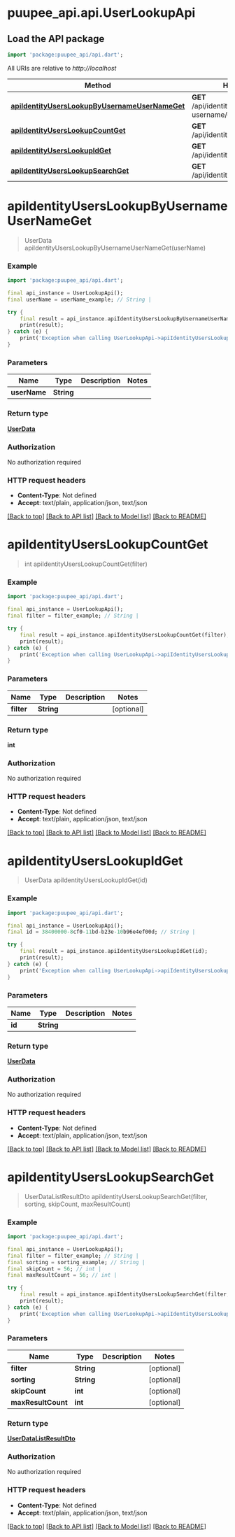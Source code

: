 # puupee_api.api.UserLookupApi

## Load the API package
```dart
import 'package:puupee_api/api.dart';
```

All URIs are relative to *http://localhost*

Method | HTTP request | Description
------------- | ------------- | -------------
[**apiIdentityUsersLookupByUsernameUserNameGet**](UserLookupApi.md#apiidentityuserslookupbyusernameusernameget) | **GET** /api/identity/users/lookup/by-username/{userName} | 
[**apiIdentityUsersLookupCountGet**](UserLookupApi.md#apiidentityuserslookupcountget) | **GET** /api/identity/users/lookup/count | 
[**apiIdentityUsersLookupIdGet**](UserLookupApi.md#apiidentityuserslookupidget) | **GET** /api/identity/users/lookup/{id} | 
[**apiIdentityUsersLookupSearchGet**](UserLookupApi.md#apiidentityuserslookupsearchget) | **GET** /api/identity/users/lookup/search | 


# **apiIdentityUsersLookupByUsernameUserNameGet**
> UserData apiIdentityUsersLookupByUsernameUserNameGet(userName)



### Example
```dart
import 'package:puupee_api/api.dart';

final api_instance = UserLookupApi();
final userName = userName_example; // String | 

try {
    final result = api_instance.apiIdentityUsersLookupByUsernameUserNameGet(userName);
    print(result);
} catch (e) {
    print('Exception when calling UserLookupApi->apiIdentityUsersLookupByUsernameUserNameGet: $e\n');
}
```

### Parameters

Name | Type | Description  | Notes
------------- | ------------- | ------------- | -------------
 **userName** | **String**|  | 

### Return type

[**UserData**](UserData.md)

### Authorization

No authorization required

### HTTP request headers

 - **Content-Type**: Not defined
 - **Accept**: text/plain, application/json, text/json

[[Back to top]](#) [[Back to API list]](../README.md#documentation-for-api-endpoints) [[Back to Model list]](../README.md#documentation-for-models) [[Back to README]](../README.md)

# **apiIdentityUsersLookupCountGet**
> int apiIdentityUsersLookupCountGet(filter)



### Example
```dart
import 'package:puupee_api/api.dart';

final api_instance = UserLookupApi();
final filter = filter_example; // String | 

try {
    final result = api_instance.apiIdentityUsersLookupCountGet(filter);
    print(result);
} catch (e) {
    print('Exception when calling UserLookupApi->apiIdentityUsersLookupCountGet: $e\n');
}
```

### Parameters

Name | Type | Description  | Notes
------------- | ------------- | ------------- | -------------
 **filter** | **String**|  | [optional] 

### Return type

**int**

### Authorization

No authorization required

### HTTP request headers

 - **Content-Type**: Not defined
 - **Accept**: text/plain, application/json, text/json

[[Back to top]](#) [[Back to API list]](../README.md#documentation-for-api-endpoints) [[Back to Model list]](../README.md#documentation-for-models) [[Back to README]](../README.md)

# **apiIdentityUsersLookupIdGet**
> UserData apiIdentityUsersLookupIdGet(id)



### Example
```dart
import 'package:puupee_api/api.dart';

final api_instance = UserLookupApi();
final id = 38400000-8cf0-11bd-b23e-10b96e4ef00d; // String | 

try {
    final result = api_instance.apiIdentityUsersLookupIdGet(id);
    print(result);
} catch (e) {
    print('Exception when calling UserLookupApi->apiIdentityUsersLookupIdGet: $e\n');
}
```

### Parameters

Name | Type | Description  | Notes
------------- | ------------- | ------------- | -------------
 **id** | **String**|  | 

### Return type

[**UserData**](UserData.md)

### Authorization

No authorization required

### HTTP request headers

 - **Content-Type**: Not defined
 - **Accept**: text/plain, application/json, text/json

[[Back to top]](#) [[Back to API list]](../README.md#documentation-for-api-endpoints) [[Back to Model list]](../README.md#documentation-for-models) [[Back to README]](../README.md)

# **apiIdentityUsersLookupSearchGet**
> UserDataListResultDto apiIdentityUsersLookupSearchGet(filter, sorting, skipCount, maxResultCount)



### Example
```dart
import 'package:puupee_api/api.dart';

final api_instance = UserLookupApi();
final filter = filter_example; // String | 
final sorting = sorting_example; // String | 
final skipCount = 56; // int | 
final maxResultCount = 56; // int | 

try {
    final result = api_instance.apiIdentityUsersLookupSearchGet(filter, sorting, skipCount, maxResultCount);
    print(result);
} catch (e) {
    print('Exception when calling UserLookupApi->apiIdentityUsersLookupSearchGet: $e\n');
}
```

### Parameters

Name | Type | Description  | Notes
------------- | ------------- | ------------- | -------------
 **filter** | **String**|  | [optional] 
 **sorting** | **String**|  | [optional] 
 **skipCount** | **int**|  | [optional] 
 **maxResultCount** | **int**|  | [optional] 

### Return type

[**UserDataListResultDto**](UserDataListResultDto.md)

### Authorization

No authorization required

### HTTP request headers

 - **Content-Type**: Not defined
 - **Accept**: text/plain, application/json, text/json

[[Back to top]](#) [[Back to API list]](../README.md#documentation-for-api-endpoints) [[Back to Model list]](../README.md#documentation-for-models) [[Back to README]](../README.md)

